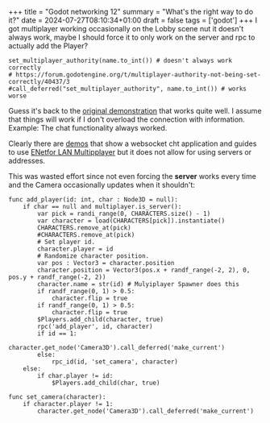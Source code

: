 +++
title = "Godot networking 12"
summary = "What's the right way to do it?"
date = 2024-07-27T08:10:34+01:00
draft = false
tags = ['godot']
+++
I got multiplayer working occasionally on the Lobby scene nut it doesn't always work, maybe I should force it to only work on the server and rpc to actually add the Player?

```
set_multiplayer_authority(name.to_int()) # doesn't always work correctly
# https://forum.godotengine.org/t/multiplayer-authority-not-being-set-correctly/40437/3
#call_deferred("set_multiplayer_authority", name.to_int()) # works worse
```

Guess it's back to the [original demonstration](https://godotengine.org/article/multiplayer-in-godot-4-0-scene-replication/) that works quite well. I assume that things will work if I don't overload the connection with information. Example: The chat functionality always worked.

Clearly there are [demos](https://github.com/godotengine/godot-demo-projects/tree/master/networking/websocket_chat) that show a websocket cht application and guides to use [ENetfor LAN Multipplayer](https://www.youtube.com/watch?v=3d926yfquVM) but it does not allow for using servers or addresses.

This was wasted effort since not even forcing the **server** works every time and the Camera occasionally updates  when it shouldn't:

```
func add_player(id: int, char : Node3D = null):
	if char == null and multiplayer.is_server():
		var pick = randi_range(0, CHARACTERS.size() - 1)
		var character = load(CHARACTERS[pick]).instantiate()
		CHARACTERS.remove_at(pick)
		#CHARACTERS.remove_at(pick)
		# Set player id.
		character.player = id
		# Randomize character position.
		var pos : Vector3 = character.position
		character.position = Vector3(pos.x + randf_range(-2, 2), 0, pos.y + randf_range(-2, 2))
		character.name = str(id) # Mulyiplayer Spawner does this
		if randf_range(0, 1) > 0.5:
			character.flip = true
		if randf_range(0, 1) > 0.5:
			character.flip = true
		$Players.add_child(character, true)
		rpc('add_player', id, character)
		if id == 1:
			character.get_node('Camera3D').call_deferred('make_current')
		else:
			rpc_id(id, 'set_camera', character)
	else:
		if char.player != id:
			$Players.add_child(char, true)

func set_camera(character):
	if character.player != 1:
		character.get_node('Camera3D').call_deferred('make_current')
```
